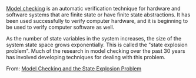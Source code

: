 [Model checking](Model%20checking.html) is an automatic verification technique for hardware and software systems that are finite state or have finite state abstractions. It has been used successfully to verify computer hardware, and it is beginning to be used to verify computer software as well.

As the number of state variables in the system increases, the size of the system state space grows exponentially. This is called the "state explosion problem". Much of the research in model checking over the past 30 years has involved developing techniques for dealing with this problem.

From: [Model Checking and the State Explosion Problem](../Papers/Model%20Checking%20and%20the%20State%20Explosion%20Problem.pdf)

